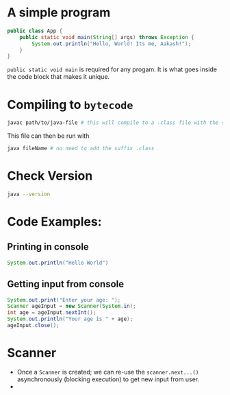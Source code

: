 # A simple program

```java
public class App {
    public static void main(String[] args) throws Exception {
        System.out.println("Hello, World! Its me, Aakash!");
    }
}
```

`public static void main` is required for any progam.  It is what goes inside the code block that makes it unique.

# Compiling to `bytecode`
```sh
javac path/to/java-file # this will compile to a .class file with the same name as that of the file
```
This file can then be run with
```sh
java fileName # no need to add the suffix .class
```

# Check Version
```sh
java --version
```

# Code Examples:
## Printing in console
```java
System.out.println("Hello World")
```
## Getting input from console
```java
System.out.print("Enter your age: ");
Scanner ageInput = new Scanner(System.in);
int age = ageInput.nextInt();
System.out.println("Your age is " + age);
ageInput.close();
```

# Scanner
- Once a `Scanner` is created; we can re-use the `scanner.next...()` asynchronously (blocking execution) to get new input from user.
- 
